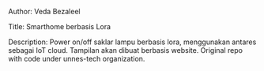 Author: Veda Bezaleel

Title: Smarthome berbasis Lora

Description:
Power on/off saklar lampu berbasis lora, menggunakan antares sebagai IoT cloud. Tampilan akan dibuat berbasis website. Original repo with code under unnes-tech organization.
